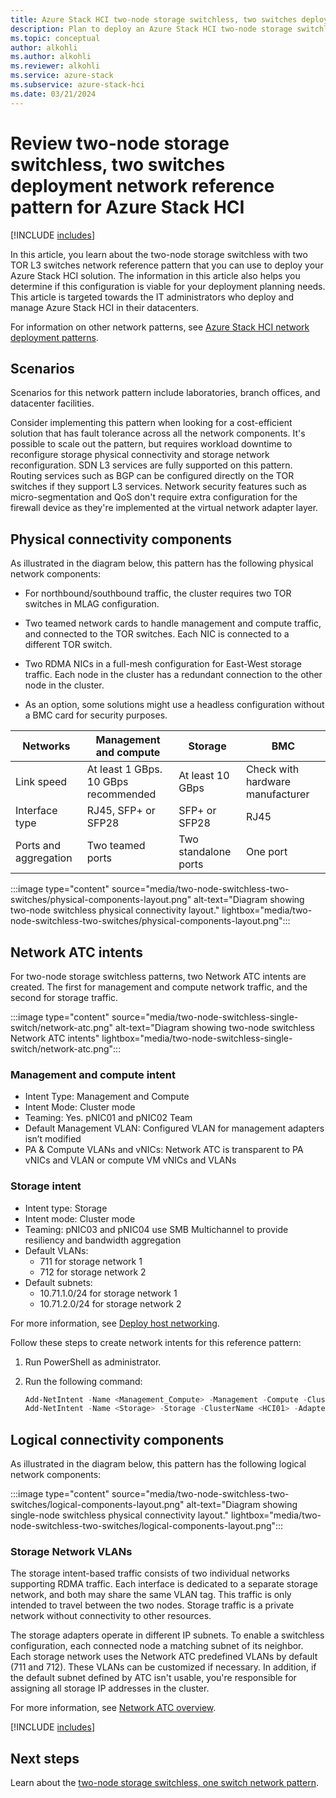 ```yaml
---
title: Azure Stack HCI two-node storage switchless, two switches deployment network reference pattern
description: Plan to deploy an Azure Stack HCI two-node storage switchless, two switches network reference pattern.
ms.topic: conceptual
author: alkohli
ms.author: alkohli
ms.reviewer: alkohli
ms.service: azure-stack
ms.subservice: azure-stack-hci
ms.date: 03/21/2024
---
```


# Review two-node storage switchless, two switches deployment network reference pattern for Azure Stack HCI

[!INCLUDE [includes](../../hci/includes/hci-applies-to-23h2-22h2.md)]

In this article, you learn about the two-node storage switchless with two TOR L3 switches network reference pattern that you can use to deploy your Azure Stack HCI solution. The information in this article also helps you determine if this configuration is viable for your deployment planning needs. This article is targeted towards the IT administrators who deploy and manage Azure Stack HCI in their datacenters.

For information on other network patterns, see [Azure Stack HCI network deployment patterns](choose-network-pattern.md).

## Scenarios

Scenarios for this network pattern include laboratories, branch offices, and datacenter facilities.

Consider implementing this pattern when looking for a cost-efficient solution that has fault tolerance across all the network components. It's possible to scale out the pattern, but requires workload downtime to reconfigure storage physical connectivity and storage network reconfiguration. SDN L3 services are fully supported on this pattern. Routing services such as BGP can be configured directly on the TOR switches if they support L3 services. Network security features such as micro-segmentation and QoS don't require extra configuration for the firewall device as they're implemented at the virtual network adapter layer.

## Physical connectivity components

As illustrated in the diagram below, this pattern has the following physical network components:

- For northbound/southbound traffic, the cluster requires two TOR switches in MLAG configuration.

- Two teamed network cards to handle management and compute traffic, and connected to the TOR switches. Each NIC is connected to a different TOR switch.

- Two RDMA NICs in a full-mesh configuration for East-West storage traffic. Each node in the cluster has a redundant connection to the other node in the cluster.

- As an option, some solutions might use a headless configuration without a BMC card for security purposes.

|Networks|Management and compute|Storage|BMC|
|--|--|--|--|
|Link speed|At least 1 GBps. 10 GBps recommended|At least 10 GBps|Check with hardware manufacturer|
|Interface type|RJ45, SFP+ or SFP28|SFP+ or SFP28|RJ45|
|Ports and aggregation|Two teamed ports|Two standalone ports|One port|

:::image type="content" source="media/two-node-switchless-two-switches/physical-components-layout.png" alt-text="Diagram showing two-node switchless physical connectivity layout." lightbox="media/two-node-switchless-two-switches/physical-components-layout.png":::

## Network ATC intents

For two-node storage switchless patterns, two Network ATC intents are created. The first for management and compute network traffic, and the second for storage traffic.

:::image type="content" source="media/two-node-switchless-single-switch/network-atc.png" alt-text="Diagram showing two-node switchless Network ATC intents" lightbox="media/two-node-switchless-single-switch/network-atc.png":::

### Management and compute intent

- Intent Type: Management and Compute
- Intent Mode: Cluster mode
- Teaming: Yes. pNIC01 and pNIC02 Team
- Default Management VLAN: Configured VLAN for management adapters isn’t modified
- PA & Compute VLANs and vNICs: Network ATC is transparent to PA vNICs and VLAN or compute VM vNICs and VLANs

### Storage intent

- Intent type: Storage
- Intent mode: Cluster mode
- Teaming: pNIC03 and pNIC04 use SMB Multichannel to provide resiliency and bandwidth aggregation
- Default VLANs:
    - 711 for storage network 1
    - 712 for storage network 2
- Default subnets:
    - 10.71.1.0/24 for storage network 1
    - 10.71.2.0/24 for storage network 2

For more information, see [Deploy host networking](../deploy/network-atc.md).

Follow these steps to create network intents for this reference pattern:

1. Run PowerShell as administrator.
1. Run the following command:

    ```powershell
    Add-NetIntent -Name <Management_Compute> -Management -Compute -ClusterName <HCI01> -AdapterName <pNIC01, pNIC02>
    Add-NetIntent -Name <Storage> -Storage -ClusterName <HCI01> -AdapterName <pNIC03, pNIC04>
    ```

## Logical connectivity components

As illustrated in the diagram below, this pattern has the following logical network components:

:::image type="content" source="media/two-node-switchless-two-switches/logical-components-layout.png" alt-text="Diagram showing single-node switchless physical connectivity layout." lightbox="media/two-node-switchless-two-switches/logical-components-layout.png":::

### Storage Network VLANs

The storage intent-based traffic consists of two individual networks supporting RDMA traffic. Each interface is dedicated to a separate storage network, and both may share the same VLAN tag. This traffic is only intended to travel between the two nodes. Storage traffic is a private network without connectivity to other resources.

The storage adapters operate in different IP subnets. To enable a switchless configuration, each connected node a matching subnet of its neighbor. Each storage network uses the Network ATC predefined VLANs by default (711 and 712). These VLANs can be customized if necessary. In addition, if the default subnet defined by ATC isn't usable, you're responsible for assigning all storage IP addresses in the cluster.

For more information, see [Network ATC overview](../concepts/network-atc-overview.md).

[!INCLUDE [includes](includes/hci-patterns-two-node.md)]

## Next steps

Learn about the [two-node storage switchless, one switch network pattern](two-node-switchless-single-switch.md).